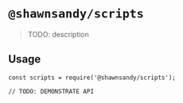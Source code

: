 # `@shawnsandy/scripts`

> TODO: description

## Usage

```
const scripts = require('@shawnsandy/scripts');

// TODO: DEMONSTRATE API
```
